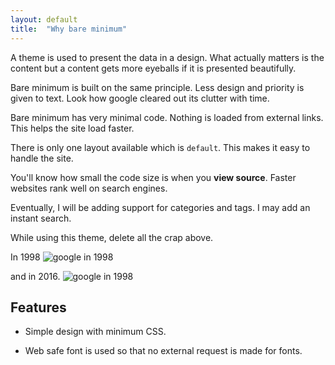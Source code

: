 ```yaml
---
layout: default
title:  "Why bare minimum"
---
```


A theme is used to present the data in a design. What actually matters is the content but a content gets more eyeballs if it is presented beautifully.

Bare minimum is built on the same principle. Less design and priority is given to text. Look how google cleared out its clutter with time.

Bare minimum has very minimal code. Nothing is loaded from external links. This helps the site load faster.

There is only one layout available which is ``default``. This makes it easy to handle the site. 

You'll know how small the code size is when you **view source**. Faster websites rank well on search engines.

Eventually, I will be adding support for categories and tags. I may add an instant search.

While using this theme, delete all the crap above.

In 1998
![google in 1998]({{site.baseurl}}/images/google-1998.png)

and in 2016.
![google in 1998]({{site.baseurl}}/images/google-2016.png)


## Features

* Simple design with minimum CSS.

* Web safe font is used so that no external request is made for fonts.
 
 
